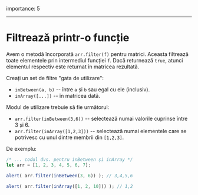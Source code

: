 importance: 5

---

# Filtrează printr-o funcție

Avem o metodă încorporată `arr.filter(f)` pentru matrici. Aceasta filtrează toate elementele prin intermediul funcției `f`. Dacă returnează `true`, atunci elementul respectiv este returnat în matricea rezultată.

Creați un set de filtre "gata de utilizare":

- `inBetween(a, b)` -- între `a` și `b` sau egal cu ele (inclusiv).
- `inArray([...])` -- în matricea dată.

Modul de utilizare trebuie să fie următorul:

- `arr.filter(inBetween(3,6))` -- selectează numai valorile cuprinse între 3 și 6.
- `arr.filter(inArray([1,2,3]))` -- selectează numai elementele care se potrivesc cu unul dintre membrii din `[1,2,3]`.

De exemplu:

```js
/* ... codul dvs. pentru inBetween și inArray */
let arr = [1, 2, 3, 4, 5, 6, 7];

alert( arr.filter(inBetween(3, 6)) ); // 3,4,5,6

alert( arr.filter(inArray([1, 2, 10])) ); // 1,2
```

